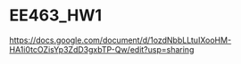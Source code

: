 # EE463_HW1
https://docs.google.com/document/d/1ozdNbbLLtuIXooHM-HA1i0tcOZisYp3ZdD3gxbTP-Qw/edit?usp=sharing
